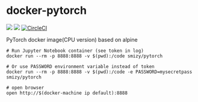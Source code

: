# docker-pytorch
[![](https://images.microbadger.com/badges/image/smizy/pytorch.svg)](https://microbadger.com/images/smizy/pytorch "Get your own image badge on microbadger.com") 
[![](https://images.microbadger.com/badges/version/smizy/pytorch.svg)](https://microbadger.com/images/smizy/pytorch "Get your own version badge on microbadger.com")
[![CircleCI](https://circleci.com/gh/smizy/docker-pytorch.svg?style=svg)](https://circleci.com/gh/smizy/docker-pytorch)

PyTorch docker image(CPU version) based on alpine

```
# Run Jupyter Notebook container (see token in log)
docker run --rm -p 8888:8888 -v $(pwd):/code smizy/pytorch

# Or use PASSWORD environment variable instead of token
docker run --rm -p 8888:8888 -v $(pwd):/code -e PASSWORD=mysecretpass smizy/pytorch

# open browser
open http://$(docker-machine ip default):8888
```